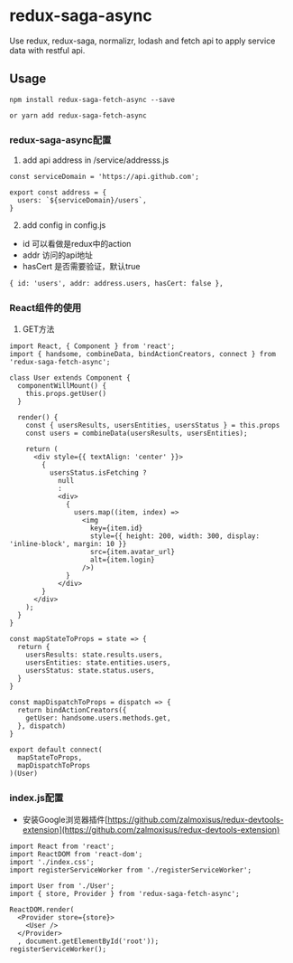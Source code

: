 # redux-saga-async
Use redux, redux-saga, normalizr, lodash and fetch api to apply service data with restful api.

## Usage

```
npm install redux-saga-fetch-async --save

or yarn add redux-saga-fetch-async

```

### redux-saga-async配置
1. add api address in /service/addresss.js

```
const serviceDomain = 'https://api.github.com';

export const address = {
  users: `${serviceDomain}/users`,
}
```

2. add config in config.js
+ id 可以看做是redux中的action
+ addr 访问的api地址
+ hasCert 是否需要验证，默认true

```
{ id: 'users', addr: address.users, hasCert: false },
```

### React组件的使用

1. GET方法

```
import React, { Component } from 'react';
import { handsome, combineData, bindActionCreators, connect } from 'redux-saga-fetch-async';

class User extends Component {
  componentWillMount() {
    this.props.getUser()
  }

  render() {
    const { usersResults, usersEntities, usersStatus } = this.props
    const users = combineData(usersResults, usersEntities);

    return (
      <div style={{ textAlign: 'center' }}>
        {
          usersStatus.isFetching ?
            null
            :
            <div>
              {
                users.map((item, index) =>
                  <img
                    key={item.id}
                    style={{ height: 200, width: 300, display: 'inline-block', margin: 10 }}
                    src={item.avatar_url}
                    alt={item.login}
                  />)
              }
            </div>
        }
      </div>
    );
  }
}

const mapStateToProps = state => {
  return {
    usersResults: state.results.users,
    usersEntities: state.entities.users,
    usersStatus: state.status.users,
  }
}

const mapDispatchToProps = dispatch => {
  return bindActionCreators({
    getUser: handsome.users.methods.get,
  }, dispatch)
}

export default connect(
  mapStateToProps,
  mapDispatchToProps
)(User)
```

### index.js配置
+ 安装Google浏览器插件[https://github.com/zalmoxisus/redux-devtools-extension](https://github.com/zalmoxisus/redux-devtools-extension)

```
import React from 'react';
import ReactDOM from 'react-dom';
import './index.css';
import registerServiceWorker from './registerServiceWorker';

import User from './User';
import { store, Provider } from 'redux-saga-fetch-async';

ReactDOM.render(
  <Provider store={store}>
    <User />
  </Provider>
  , document.getElementById('root'));
registerServiceWorker();

```

